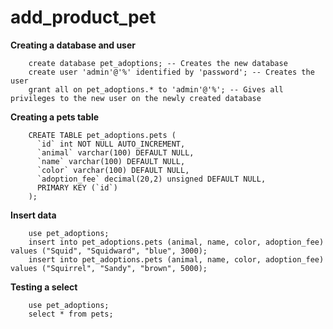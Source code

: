 # add_product_pet

**Creating a database and user**

        create database pet_adoptions; -- Creates the new database
        create user 'admin'@'%' identified by 'password'; -- Creates the user
        grant all on pet_adoptions.* to 'admin'@'%'; -- Gives all privileges to the new user on the newly created database

**Creating a pets table**

        CREATE TABLE pet_adoptions.pets (
          `id` int NOT NULL AUTO_INCREMENT,
          `animal` varchar(100) DEFAULT NULL,
          `name` varchar(100) DEFAULT NULL,
          `color` varchar(100) DEFAULT NULL,
          `adoption_fee` decimal(20,2) unsigned DEFAULT NULL,
          PRIMARY KEY (`id`)
        );
        
**Insert data**

        use pet_adoptions;
        insert into pet_adoptions.pets (animal, name, color, adoption_fee) values ("Squid", "Squidward", "blue", 3000);
        insert into pet_adoptions.pets (animal, name, color, adoption_fee) values ("Squirrel", "Sandy", "brown", 5000);
        
**Testing a select**

        use pet_adoptions;
        select * from pets;

